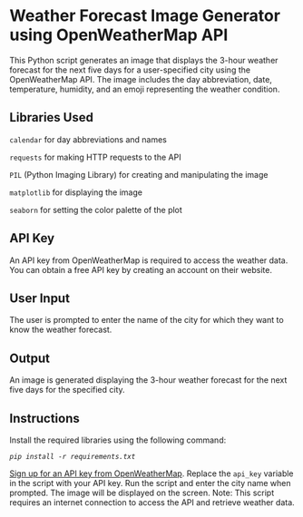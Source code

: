 # Weather Forecast Image Generator using OpenWeatherMap API

This Python script generates an image that displays the 3-hour weather forecast for the next five days for a user-specified city using the OpenWeatherMap API. The image includes the day abbreviation, date, temperature, humidity, and an emoji representing the weather condition.

## Libraries Used

`calendar` for day abbreviations and names

`requests` for making HTTP requests to the API

`PIL` (Python Imaging Library) for creating and manipulating the image

`matplotlib` for displaying the image

`seaborn` for setting the color palette of the plot


## API Key

An API key from OpenWeatherMap is required to access the weather data. You can obtain a free API key by creating an account on their website.

## User Input

The user is prompted to enter the name of the city for which they want to know the weather forecast.


## Output

An image is generated displaying the 3-hour weather forecast for the next five days for the specified city.
## Instructions

Install the required libraries using the following command:

*`pip install -r requirements.txt`*

[Sign up for an API key from OpenWeatherMap](https://home.openweathermap.org/api_keys).
Replace the `api_key` variable in the script with your API key.
Run the script and enter the city name when prompted.
The image will be displayed on the screen.
Note: This script requires an internet connection to access the API and retrieve weather data.
